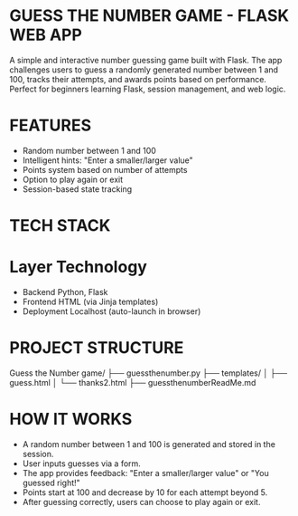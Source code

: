 # GUESS THE NUMBER GAME - FLASK WEB APP 

A simple and interactive number guessing game built with Flask. The app challenges users to guess a randomly generated number between 1 and 100, tracks their attempts, and awards points based on performance. Perfect for beginners learning Flask, session management, and web logic.

# FEATURES

- Random number between 1 and 100
- Intelligent hints: "Enter a smaller/larger value"
- Points system based on number of attempts
- Option to play again or exit
- Session-based state tracking

# TECH STACK

#    Layer         Technology
- Backend          Python, Flask
- Frontend         HTML (via Jinja templates)
- Deployment       Localhost (auto-launch in browser)

# PROJECT STRUCTURE

Guess the Number game/
├── guessthenumber.py
├── templates/
│   ├── guess.html
│   └── thanks2.html
├── guessthenumberReadMe.md

# HOW IT WORKS

- A random number between 1 and 100 is generated and stored in the session.
- User inputs guesses via a form.
- The app provides feedback: "Enter a smaller/larger value" or "You guessed right!"
- Points start at 100 and decrease by 10 for each attempt beyond 5.
- After guessing correctly, users can choose to play again or exit.

